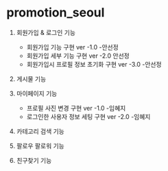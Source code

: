 
# promotion_seoul
1. 회원가입 & 로그인 기능
   + 회원가입 기능 구현 ver -1.0 -안선정
   + 회원가입 세부 기능 구현 ver -2.0 안선정
   + 회원가입시 프로필 정보 초기화 구현 ver -3.0 -안선정
   
2. 게시물 기능

      
3. 마이페이지 기능
   + 프로필 사진 변경 구현 ver -1.0 -임혜지
   + 로그인한 사용자 정보 세팅 구현 ver -2.0 -임혜지

4. 카테고리 검색 기능

      
5. 팔로우 팔로워 기능


6. 친구찾기 기능

